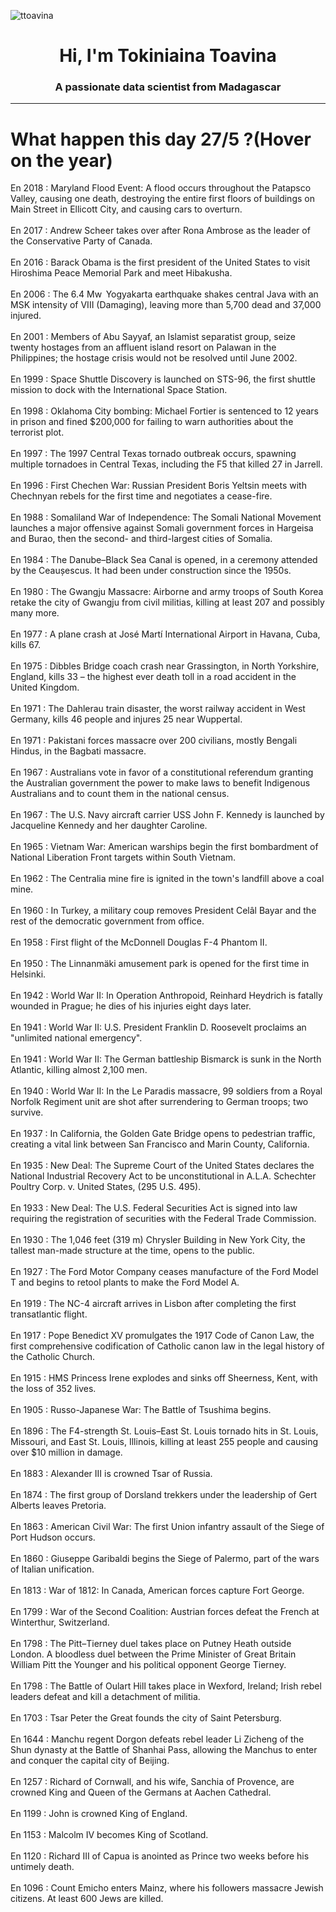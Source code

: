 
<p align="left"> <img src="https://komarev.com/ghpvc/?username=ttoavina&label=Profile%20views&color=0e75b6&style=flat" alt="ttoavina" /> </p>
<h1 align="center">Hi, I'm Tokiniaina Toavina</h1>
<h3 align="center">A passionate data scientist from Madagascar</h3>
    
<hr/>
<h1> What happen this day 27/5 ?(Hover on the year)</h1>

En 2018 : Maryland Flood Event: A flood occurs throughout the Patapsco Valley, causing one death, destroying the entire first floors of buildings on Main Street in Ellicott City, and causing cars to overturn.
<br/><br/>
En 2017 : Andrew Scheer takes over after Rona Ambrose as the leader of the Conservative Party of Canada.
<br/><br/>
En 2016 : Barack Obama is the first president of the United States to visit Hiroshima Peace Memorial Park and meet Hibakusha.
<br/><br/>
En 2006 : The 6.4 Mw  Yogyakarta earthquake shakes central Java with an MSK intensity of VIII (Damaging), leaving more than 5,700 dead and 37,000 injured.
<br/><br/>
En 2001 : Members of Abu Sayyaf, an Islamist separatist group, seize twenty hostages from an affluent island resort on Palawan in the Philippines; the hostage crisis would not be resolved until June 2002.
<br/><br/>
En 1999 : Space Shuttle Discovery is launched on STS-96, the first shuttle mission to dock with the International Space Station.
<br/><br/>
En 1998 : Oklahoma City bombing: Michael Fortier is sentenced to 12 years in prison and fined $200,000 for failing to warn authorities about the terrorist plot.
<br/><br/>
En 1997 : The 1997 Central Texas tornado outbreak occurs, spawning multiple tornadoes in Central Texas, including the F5 that killed 27 in Jarrell.
<br/><br/>
En 1996 : First Chechen War: Russian President Boris Yeltsin meets with Chechnyan rebels for the first time and negotiates a cease-fire.
<br/><br/>
En 1988 : Somaliland War of Independence: The Somali National Movement launches a major offensive against Somali government forces in Hargeisa and Burao, then the second- and third-largest cities of Somalia.
<br/><br/>
En 1984 : The Danube–Black Sea Canal is opened, in a ceremony attended by the Ceaușescus. It had been under construction since the 1950s.
<br/><br/>
En 1980 : The Gwangju Massacre: Airborne and army troops of South Korea retake the city of Gwangju from civil militias, killing at least 207 and possibly many more.
<br/><br/>
En 1977 : A plane crash at José Martí International Airport in Havana, Cuba, kills 67.
<br/><br/>
En 1975 : Dibbles Bridge coach crash near Grassington, in North Yorkshire, England, kills 33 – the highest ever death toll in a road accident in the United Kingdom.
<br/><br/>
En 1971 : The Dahlerau train disaster, the worst railway accident in West Germany, kills 46 people and injures 25 near Wuppertal.
<br/><br/>
En 1971 : Pakistani forces massacre over 200 civilians, mostly Bengali Hindus, in the Bagbati massacre.
<br/><br/>
En 1967 : Australians vote in favor of a constitutional referendum granting the Australian government the power to make laws to benefit Indigenous Australians and to count them in the national census.
<br/><br/>
En 1967 : The U.S. Navy aircraft carrier USS John F. Kennedy is launched by Jacqueline Kennedy and her daughter Caroline.
<br/><br/>
En 1965 : Vietnam War: American warships begin the first bombardment of National Liberation Front targets within South Vietnam.
<br/><br/>
En 1962 : The Centralia mine fire is ignited in the town's landfill above a coal mine.
<br/><br/>
En 1960 : In Turkey, a military coup removes President Celâl Bayar and the rest of the democratic government from office.
<br/><br/>
En 1958 : First flight of the McDonnell Douglas F-4 Phantom II.
<br/><br/>
En 1950 : The Linnanmäki amusement park is opened for the first time in Helsinki.
<br/><br/>
En 1942 : World War II: In Operation Anthropoid, Reinhard Heydrich is fatally wounded in Prague; he dies of his injuries eight days later.
<br/><br/>
En 1941 : World War II: U.S. President Franklin D. Roosevelt proclaims an "unlimited national emergency".
<br/><br/>
En 1941 : World War II: The German battleship Bismarck is sunk in the North Atlantic, killing almost 2,100 men.
<br/><br/>
En 1940 : World War II: In the Le Paradis massacre, 99 soldiers from a Royal Norfolk Regiment unit are shot after surrendering to German troops; two survive.
<br/><br/>
En 1937 : In California, the Golden Gate Bridge opens to pedestrian traffic, creating a vital link between San Francisco and Marin County, California.
<br/><br/>
En 1935 : New Deal: The Supreme Court of the United States declares the National Industrial Recovery Act to be unconstitutional in A.L.A. Schechter Poultry Corp. v. United States, (295 U.S. 495).
<br/><br/>
En 1933 : New Deal: The U.S. Federal Securities Act is signed into law requiring the registration of securities with the Federal Trade Commission.
<br/><br/>
En 1930 : The 1,046 feet (319 m) Chrysler Building in New York City, the tallest man-made structure at the time, opens to the public.
<br/><br/>
En 1927 : The Ford Motor Company ceases manufacture of the Ford Model T and begins to retool plants to make the Ford Model A.
<br/><br/>
En 1919 : The NC-4 aircraft arrives in Lisbon after completing the first transatlantic flight.
<br/><br/>
En 1917 : Pope Benedict XV promulgates the 1917 Code of Canon Law, the first comprehensive codification of Catholic canon law in the legal history of the Catholic Church.
<br/><br/>
En 1915 : HMS Princess Irene explodes and sinks off Sheerness, Kent, with the loss of 352 lives.
<br/><br/>
En 1905 : Russo-Japanese War: The Battle of Tsushima begins.
<br/><br/>
En 1896 : The F4-strength St. Louis–East St. Louis tornado hits in St. Louis, Missouri, and East St. Louis, Illinois, killing at least 255 people and causing over $10 million in damage.
<br/><br/>
En 1883 : Alexander III is crowned Tsar of Russia.
<br/><br/>
En 1874 : The first group of Dorsland trekkers under the leadership of Gert Alberts leaves Pretoria.
<br/><br/>
En 1863 : American Civil War: The first Union infantry assault of the Siege of Port Hudson occurs.
<br/><br/>
En 1860 : Giuseppe Garibaldi begins the Siege of Palermo, part of the wars of Italian unification.
<br/><br/>
En 1813 : War of 1812: In Canada, American forces capture Fort George.
<br/><br/>
En 1799 : War of the Second Coalition: Austrian forces defeat the French at Winterthur, Switzerland.
<br/><br/>
En 1798 : The Pitt–Tierney duel takes place on Putney Heath outside London. A bloodless duel between the Prime Minister of Great Britain William Pitt the Younger and his political opponent George Tierney.
<br/><br/>
En 1798 : The Battle of Oulart Hill takes place in Wexford, Ireland; Irish rebel leaders defeat and kill a detachment of militia.
<br/><br/>
En 1703 : Tsar Peter the Great founds the city of Saint Petersburg.
<br/><br/>
En 1644 : Manchu regent Dorgon defeats rebel leader Li Zicheng of the Shun dynasty at the Battle of Shanhai Pass, allowing the Manchus to enter and conquer the capital city of Beijing.
<br/><br/>
En 1257 : Richard of Cornwall, and his wife, Sanchia of Provence, are crowned King and Queen of the Germans at Aachen Cathedral.
<br/><br/>
En 1199 : John is crowned King of England.
<br/><br/>
En 1153 : Malcolm IV becomes King of Scotland.
<br/><br/>
En 1120 : Richard III of Capua is anointed as Prince two weeks before his untimely death.
<br/><br/>
En 1096 : Count Emicho enters Mainz, where his followers massacre Jewish citizens. At least 600 Jews are killed.
<br/><br/>
